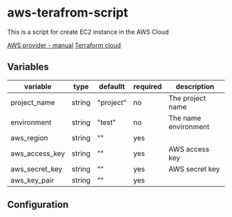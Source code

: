 # aws-terafrom-script

This is a script for create EC2 instance in the AWS Cloud

[AWS provider - manual](https://registry.terraform.io/providers/hashicorp/aws/latest/docs)
[Terraform cloud](https://app.terraform.io/)

## Variables

| variable       | type   | defaullt  | required | description          |
| -------------- | ------ | --------- | -------- | -------------------- |
| project_name   | string | "project" | no       | The project name     |
| environment    | string | "test"    | no       | The name environment |
| aws_region     | string | ""        | yes      |                      |
| aws_access_key | string | ""        | yes      | AWS access key       |
| aws_secret_key | string | ""        | yes      | AWS secret key       |
| aws_key_pair   | string | ""        | yes      |                      |


## Configuration

